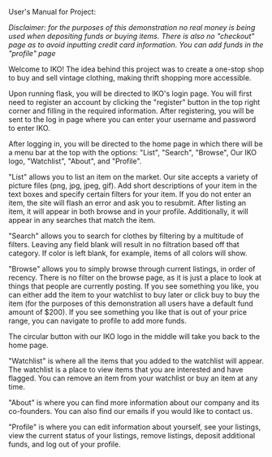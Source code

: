 User's Manual for Project:

*Disclaimer: for the purposes of this demonstration no real money is being used when depositing funds or buying items. There is also no "checkout" page as to avoid inputting credit card information. You can add funds in the "profile" page*

Welcome to IKO! The idea behind this project was to create a one-stop shop to buy and sell vintage clothing, making thrift shopping more accessible. 

Upon running flask, you will be directed to IKO's login page. You will first need to register an account by clicking the "register" button in the top right corner and filling in the required information. After registering, you will be sent to the log in page where you can enter your username and password to enter IKO.

After logging in, you will be directed to the home page in which there will be a menu bar at the top with the options: "List", "Search", "Browse", Our IKO logo, "Watchlist", "About", and "Profile".

"List" allows you to list an item on the market. Our site accepts a variety of picture files (png, jpg, jpeg, gif). Add short descriptions of your item in the text boxes and specify certain filters for your item. If you do not enter an item, the site will flash an error and ask you to resubmit. After listing an item, it will appear in both browse and in your profile. Additionally, it will appear in any searches that match the item.

"Search" allows you to search for clothes by filtering by a multitude of filters. Leaving any field blank 
will result in no filtration based off that category. If color is left blank, for example, items of all colors will show.

"Browse" allows you to simply browse through current listings, in order of recency. There is no filter on the browse page, as it is just a place to look  at things that people are currently posting. If you see something you like, you can either add the item to your watchlist to buy later or click buy to buy the item (for the purposes of this demonstration all users have a default fund amount of $200). If you see something you like that is out of your price range, you can navigate to profile to add more funds.

The circular button with our IKO logo in the middle will take you back to the home page. 

"Watchlist" is where all the items that you added to the watchlist will appear. The watchlist is a place to view items that you are interested and have flagged. You can remove an item from your watchlist or buy an item at any time.

"About" is where you can find more information about our company and its co-founders. You can also find our emails if you would like to contact us.

"Profile" is where you can edit information about yourself, see your listings, view the current status of your listings, remove listings, deposit additional funds, and log out of your profile.
